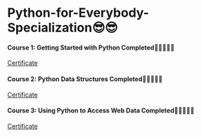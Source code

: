 # Python-for-Everybody-Specialization😎😎

#### Course 1: Getting Started with Python Completed🎇🎇🎇🎉✨
[Certificate](https://www.coursera.org/account/accomplishments/certificate/749P7DJBSVTZ)

#### Course 2: Python Data Structures Completed🎇🎇🎇🎉✨
[Certificate](https://coursera.org/share/6270b4abaa4ecdf918ff1aec094a64a6)

#### Course 3: Using Python to Access Web Data Completed🎇🎇🎇🎉✨
[Certificate](https://coursera.org/share/3a351b3cba3a5308fb1a5d320fdd1af7)
